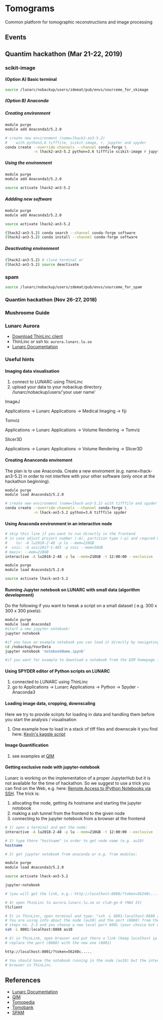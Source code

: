 # Tomograms

Common platform for tomographic reconstructions and image processing

## Events

## Quantim hackathon (Mar 21-22, 2019)

### scikit-image

#### (Option A) Basic terminal

```bash
source /lunarc/nobackup/users/zdemat/pub/envs/sourceme_for_skimage
```

##### (Option B) Anaconda

##### Creating environment

```bash
module purge
module add Anaconda3/5.2.0

# create new environment (name=lhack2-an3-5.2)
#    with python3.6 tifffile, scikit-image, r, jupyter and spyder
conda create --override-channels --channel conda-forge \
             -n lhack2-an3-5.2 python=3.6 tifffile scikit-image r jupyter spyder
```

##### Using the environment

```bash
module purge
module add Anaconda3/5.2.0

source activate lhack2-an3-5.2
```

##### Addding new software

```bash
module purge
module add Anaconda3/5.2.0

source activate lhack2-an3-5.2

(lhack2-an3-5.2) conda search --channel conda-forge software
(lhack2-an3-5.2) conda install --channel conda-forge software
```

##### Deactivating environment

```bash
(lhack2-an3-5.2) # close terminal or
(lhack2-an3-5.2) source deactivate
```

### spam

```bash
source /lunarc/nobackup/users/zdemat/pub/envs/sourceme_for_spam
```

### Quantim hackathon (Nov 26-27, 2018)

### Mushroome Guide 

### Lunarc Aurora

- [Download ThinLinc client](https://www.cendio.com/thinlinc/download)
- ThinLinc or ssh to: `aurora.lunarc.lu.se`
- [Lunarc Documentation](http://lunarc-documentation.readthedocs.io) 

### Useful hints

#### Imaging data visualisation 
1. connect to LUNARC using ThinLinc 
2. upload your data to your nobackup directory /lunarc/nobackup/users/'your user name'

ImageJ

Applications -> Lunarc Applications -> Medical Imaging -> fiji

Tomviz

Applications -> Lunarc Applications -> Volume Rendering -> Tomviz

Slicer3D

Applications -> Lunarc Applications -> Volume Rendering -> Slicer3D

#### Creating Ananconda enviroment

The plan is to use Anaconda. Create a new enviroment (e.g. name=lhack-an3-5.2) in order to not interfere with your other software (only once at the hackathon beginning).

```bash
module purge
module load Anaconda3/5.2.0

# create new environment (name=lhack-an3-5.2) with tifffile and spyder
conda create --override-channels --channel conda-forge \
             -n lhack-an3-5.2 python=3.6 tifffile spyder
```

#### Using Anaconda environment in an interactive node

```bash
# skip this line if you want to run directly in the frontend
# in case adjust project number (-A), partition type (-p) and requred memory (--mem)
#    lu: -A lu2018-2-48 -p lu --mem=220GB
#  snic: -A snic2017-1-485 -p snic --mem=50GB
# maxiv: --mem=210GB
interactive -A lu2018-2-48 -p lu --mem=210GB -t 12:00:00 --exclusive

module purge
module load Anaconda3/5.2.0

source activate lhack-an3-5.2
```

#### Running Jupyter notebook on LUNARC with small data (algorithm development)

Do the following if you want to tweak a script on a small dataset ( e.g. 300 x 300 x 300 pixels):
```bash
module purge
module load Anaconda3
#start a new jupyter notebook:
jupyter notebook

#if you have an example notebook you can load it directly by navigating to the directory where your script is. Easiest is if you navigate to the directory where your data is and put the python script there
cd /nobackup/YourData
jupyter notebook 'notebookName.ipynb'

#if you want for example to download a notebook from the QIM homepage for example, open it in the web browser in LUNARC and download the *.ipynb into your /nobackup directory. Then follow the abowe instructions in this paragraph
```

#### Using SPYDER editor of Python scripts on LUNARC
1. connected to LUNARC using ThinLinc 
2. go to Applications -> Lunarc Applications -> Python -> Spyder - Anaconda3

#### Loading image data, cropping, downscaling

Here we try to provide scirpts for loading in data and handling them before you start the analysis / visualisation

1. One example how to load in a stack of tiff files and downscale it you find here:
[Kevin's kaggle script](https://www.kaggle.com/kmader/simple-loading-and-processing)

#### Image Quantification 
1. see examples at  [QIM](http://qim.compute.dtu.dk/)

#### Getting exclusive node with jupyter-notebook

Lunarc is working on the implementation of a proper JupyterHub but it is not available
for the time of hackathon. So we suggest to use a trick you can find on the Web, e.g.
here: [Remote Access to IPython Notebooks via SSH](https://coderwall.com/p/ohk6cg/remote-access-to-ipython-notebooks-via-ssh).
The trick is:
1. allocating the node, getting its hostname and starting the jupyter notobook
2. making a ssh tunnel from the frontend to the given node
3. connecting to the jupyter notebook from a browser at the frontend

```bash
# 1) open a terminal and get the node:
interactive -A lu2018-2-48 -p lu --mem=210GB -t 12:00:00 --exclusive

# 2) type there "hostname" in order to get node name (e.g. au10)
hostname

# 3) get jupyter notebook from anaconda or e.g. from modules:

module purge
module load Anaconda3/5.2.0

source activate lhack-an3-5.2

jupyter-notebook

# (you will get the link, e.g.: http://localhost:8888/?token=56240c.....)

# 4) open ThinLinc to aurora.lunarc.lu.se or clu0-gn-0 (MAX IV)
tlclient

# 5) in ThinLinc, open terminal and type: "ssh -L 8001:localhost:8888 au10".
# You are using info about the node (au10) and the port (8888) from the previous
# steps no. 2-3 and you choose a new local port 8001 (your choice but must be free)
ssh -L 8001:localhost:8888 au10

# 6) in ThinLink, open browser and put there a link (keep localhost ip address!!! but
# replace the port (8888) with the new one (8001)

http://localhost:8001/?token=56240c.....

# You should have the notebook running in the node (au10) but the interface in the
# browser in ThinLinc.
```



## References
- [Lunarc Documentation](http://lunarc-documentation.readthedocs.io)
- [QIM](http://qim.compute.dtu.dk/)
- [Tomopedia](https://tomopedia.github.io/)
- [Tomobank](https://tomobank.readthedocs.io)
- [SPAM](https://ttk.gricad-pages.univ-grenoble-alpes.fr/spam/)


